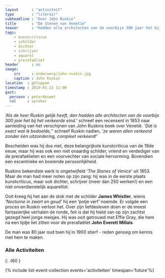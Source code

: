 ```yaml
---
layout      : "activiteit"
type        : "literair"
subheadline : "Over John Ruskin"  
title       : "De Stenen van Venetië"
teaser      : "Hadden alle architecten van de voorbije 300 jaar het bij het verkeerde eind?"
tags:
    - kunstcriticus
    - schilder
    - dichter
    - schrijver
    - aquarel
    - prerafaëliet
header      : no
image:
    src     : onderwerp/john-ruskin.jpg
    caption : John Ruskin
location  : ghloppem
timestamp : 2019-01-23 11:00
gast: 
  persoon : peterdesmet
  rol     : spreker 
---
```

*'Als de heer Ruskin gelijk heeft, dan hadden alle architecten van de voorbije 300 jaar het bij het verkeerde eind.’* schreef een recensent in 1853 naar aanleiding van het verschijnen van John Ruskins boek over Venetië. *‘Dat is exact wat ik bedoelde,'*' schreef Ruskin nadien, *'ze waren allen verkeerd zonder één uitzondering, compleet verkeerd!’*

Bescheiden was hij dus niet, deze belangrijkste kunstcriticus van de 19de eeuw, maar hij was ook een niet onaardig schilder, vriend en verdediger van de prerafaëlieten en een voorvechter van sociale hervorming. Bovendien een excentrieke en boeiende persoonlijkheid.

Ruskins bekendste werk is ongetwijfeld *‘The Stones of Venice’* uit 1853. Maar de man had meer noten op zijn zang: hij was in de eerste plaats kunstcriticus, maar ook dichter, schrijver (meer dan 250 werken!) en een niet onverdienstelijk aquarellist. 

Ooit kreeg hij het aan de stok met de schilder **James Whistler**, wiens *‘Nocturne in zwart en goud’* hij een ‘potje verf’ noemde. Er volgde een proces en Ruskin verloor het. Over zijn liefdesleven doen er de meest fantasierijke verhalen de ronde, feit is dat hij hield van op zijn zachtst gezegd heel jonge meisjes. Hij was ooit getrouwd met Effie Gray, die hem na een tijdje liet zitten voor de prerafaëliet **John Everett Millais**.

De man was 80 jaar oud toen hij in 1900 stierf - reden genoeg om kennis met hem te maken.


### Alle Activiteiten

{: .t60 }

{% include list-event-collection events='activiteiten' timespan='future'%}
